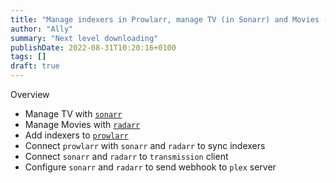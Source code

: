 ```yaml
---
title: "Manage indexers in Prowlarr, manage TV (in Sonarr) and Movies (in Radarr) with Transmission and update Plex libraries"
author: "Ally"
summary: "Next level downloading"
publishDate: 2022-08-31T10:20:16+0100
tags: []
draft: true
---
```


Overview

* Manage TV with [`sonarr`](https://hub.docker.com/r/linuxserver/sonarr)
* Manage Movies with [`radarr`](https://hub.docker.com/r/linuxserver/radarr)
* Add indexers to [`prowlarr`](https://hub.docker.com/r/linuxserver/prowlarr)
* Connect `prowlarr` with `sonarr` and `radarr` to sync indexers
* Connect `sonarr` and `radarr` to `transmission` client
* Configure `sonarr` and `radarr` to send webhook to `plex` server
